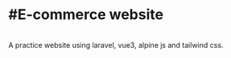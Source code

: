 <h1> #E-commerce website </h1>
<br>
A practice website using laravel, vue3, alpine js and tailwind css.
